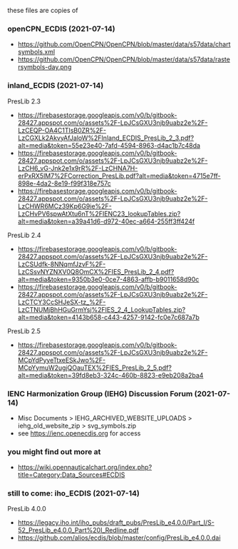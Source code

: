 these files are copies of

### openCPN_ECDIS (2021-07-14)
* https://github.com/OpenCPN/OpenCPN/blob/master/data/s57data/chartsymbols.xml
* https://github.com/OpenCPN/OpenCPN/blob/master/data/s57data/rastersymbols-day.png

### inland_ECDIS (2021-07-14)

PresLib 2.3
* https://firebasestorage.googleapis.com/v0/b/gitbook-28427.appspot.com/o/assets%2F-LpJCsGXU3njb9uabz2e%2F-LzCEQP-OA4C1TIsB0ZR%2F-LzCGXLk2AkvyAfJaloW%2FInland_ECDIS_PresLib_2_3.pdf?alt=media&token=55e23e40-7afd-4594-8963-d4ac1b7c48da
* https://firebasestorage.googleapis.com/v0/b/gitbook-28427.appspot.com/o/assets%2F-LpJCsGXU3njb9uabz2e%2F-LzCH6_vG-Jnk2e1x9rR%2F-LzCHNA7H-erPxRX5lM7%2FCorrection_PresLib.pdf?alt=media&token=4715e7ff-898e-4da2-8e19-f99f318e757c
* https://firebasestorage.googleapis.com/v0/b/gitbook-28427.appspot.com/o/assets%2F-LpJCsGXU3njb9uabz2e%2F-LzCHWR6MCz39Kp6G9ie%2F-LzCHvPV6spwAtXtu6nT%2FIENC23_lookupTables.zip?alt=media&token=a39a41d6-d972-40ec-a664-255ff3ff424f

PresLib 2.4
* https://firebasestorage.googleapis.com/v0/b/gitbook-28427.appspot.com/o/assets%2F-LpJCsGXU3njb9uabz2e%2F-LzCSUdfk-8NNqmfJzvF%2F-LzCSsvNYZNXV0Q8OmCX%2FIES_PresLib_2_4.pdf?alt=media&token=9350b3e0-0ce7-4863-affb-b9011658d90c
* https://firebasestorage.googleapis.com/v0/b/gitbook-28427.appspot.com/o/assets%2F-LpJCsGXU3njb9uabz2e%2F-LzCTCY3CcSHJeSX-tz_%2F-LzCTNUMjBhHGuGrmYsj%2FIES_2_4_LookupTables.zip?alt=media&token=4143b658-c443-4257-9142-fc0e7c687a7b

PresLib 2.5
* https://firebasestorage.googleapis.com/v0/b/gitbook-28427.appspot.com/o/assets%2F-LpJCsGXU3njb9uabz2e%2F-MCpYdPyyeTtxeESkJwo%2F-MCpYymuW2ugjQOauTEX%2FIES_PresLib_2_5.pdf?alt=media&token=39fd8eb3-324c-460b-8823-e9eb208a2ba4

### IENC Harmonization Group (IEHG) Discussion Forum (2021-07-14)
* Misc Documents > IEHG_ARCHIVED_WEBSITE_UPLOADS > iehg_old_website_zip > svg_symbols.zip
* see https://ienc.openecdis.org for access

### you might find out more at
* https://wiki.opennauticalchart.org/index.php?title=Category:Data_Sources#ECDIS

###  still to come: iho_ECDIS (2021-07-14)
PresLib 4.0.0
* https://legacy.iho.int/iho_pubs/draft_pubs/PresLib_e4.0.0/Part_I/S-52_PresLib_e4.0.0_Part%20I_Redline.pdf
* https://github.com/alios/ecdis/blob/master/config/PresLib_e4.0.0.dai

